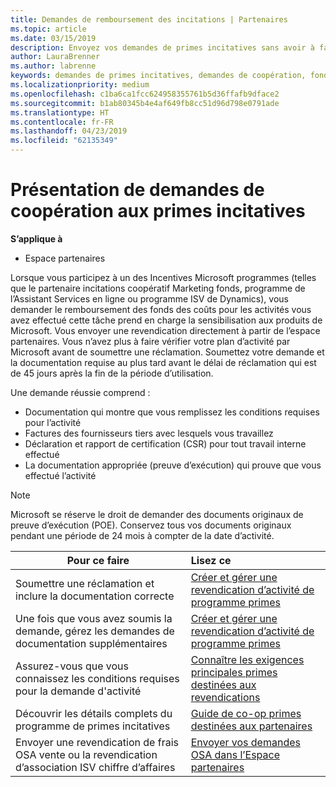 ```yaml
---
title: Demandes de remboursement des incitations | Partenaires
ms.topic: article
ms.date: 03/15/2019
description: Envoyez vos demandes de primes incitatives sans avoir à faire vérifier votre plan d'activité auparavant.
author: LauraBrenner
ms.author: labrenne
keywords: demandes de primes incitatives, demandes de coopération, fonds de coopération
ms.localizationpriority: medium
ms.openlocfilehash: c1ba6ca1fcc624958355761b5d36ffafb9dface2
ms.sourcegitcommit: b1ab80345b4e4af649fb8cc51d96d798e0791ade
ms.translationtype: HT
ms.contentlocale: fr-FR
ms.lasthandoff: 04/23/2019
ms.locfileid: "62135349"
---
```

# <a name="incentives-co-op-claims-overview"></a>Présentation de demandes de coopération aux primes incitatives

**S’applique à**

- Espace partenaires

Lorsque vous participez à un des Incentives Microsoft programmes (telles que le partenaire incitations coopératif Marketing fonds, programme de l’Assistant Services en ligne ou programme ISV de Dynamics), vous demander le remboursement des fonds des coûts pour les activités vous avez effectué cette tâche prend en charge la sensibilisation aux produits de Microsoft. Vous envoyer une revendication directement à partir de l’espace partenaires. Vous n’avez plus à faire vérifier votre plan d’activité par Microsoft avant de soumettre une réclamation. Soumettez votre demande et la documentation requise au plus tard avant le délai de réclamation qui est de 45 jours après la fin de la période d’utilisation. 

Une demande réussie comprend :

- Documentation qui montre que vous remplissez les conditions requises pour l’activité
- Factures des fournisseurs tiers avec lesquels vous travaillez
- Déclaration et rapport de certification (CSR) pour tout travail interne effectué
- La documentation appropriée (preuve d’exécution) qui prouve que vous effectué l’activité 

>[!NOTE]
>Microsoft se réserve le droit de demander des documents originaux de preuve d’exécution (POE). Conservez tous vos documents originaux pendant une période de 24 mois à compter de la date d’activité. 

|**Pour ce faire**   |**Lisez ce**   |
|-----------------|:--------------------------------------|
|Soumettre une réclamation et inclure la documentation correcte|[Créer et gérer une revendication d’activité de programme primes](create-incentives-claims.md)|
|Une fois que vous avez soumis la demande, gérez les demandes de documentation supplémentaires|[Créer et gérer une revendication d’activité de programme primes](create-incentives-claims.md)  |
|Assurez-vous que vous connaissez les conditions requises pour la demande d'activité|[Connaître les exigences principales primes destinées aux revendications](core-requirements.md)   |
|Découvrir les détails complets du programme de primes incitatives|[Guide de co-op primes destinées aux partenaires](https://assets.microsoft.com/coop-guidebook.pdf)
|Envoyer une revendication de frais OSA vente ou la revendication d’association ISV chiffre d’affaires |[Envoyer vos demandes OSA dans l’Espace partenaires](submit-osa-claim.md)|
                                                                                 
                                   
